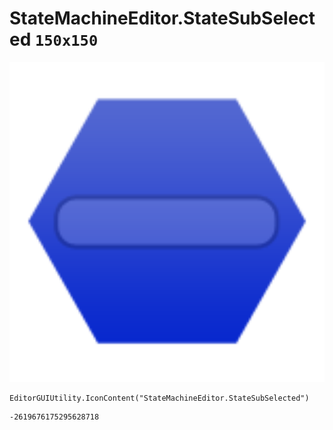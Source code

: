 # StateMachineEditor.StateSubSelected `150x150`
<img src="/img/StateMachineEditor.StateSubSelected.png" width=512 height=512>

``` CSharp
EditorGUIUtility.IconContent("StateMachineEditor.StateSubSelected")
```
```
-2619676175295628718
```
